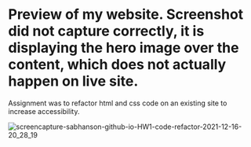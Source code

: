 # Preview of my website. Screenshot did not capture correctly, it is displaying the hero image over the content, which does not actually happen on live site.

Assignment was to refactor html and css code on an existing site to increase accessibility.

![screencapture-sabhanson-github-io-HW1-code-refactor-2021-12-16-20_28_19](https://user-images.githubusercontent.com/95894370/146489507-ad687709-428d-418d-8f90-1b7bc992738e.png)
